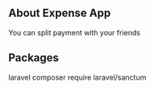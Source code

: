 ## About Expense App

You can split payment with your friends  


## Packages
laravel
composer require laravel/sanctum
